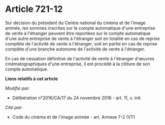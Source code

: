 # Article 721-12

Sur décision du président du Centre national du cinéma et de l'image animée, les sommes inscrites sur le compte automatique
d'une entreprise de vente à l'étranger peuvent être reportées sur le compte automatique d'une autre entreprise de vente à
l'étranger soit en totalité en cas de reprise complète de l'activité de vente à l'étranger, soit en partie en cas de reprise
complète d'une branche autonome de l'activité de vente à l'étranger.

En cas de cessation définitive de l'activité de vente à l'étranger d'œuvres cinématographiques d'une entreprise, il est
procédé à la clôture de son compte automatique.

**Liens relatifs à cet article**

_Modifié par_:

  - Délibération n°2016/CA/17 du 24 novembre 2016 - art. 11, v. init.

_Cité par_:

  - Code du cinéma et de l'image animée - art. Annexe 7-2 (VT)
